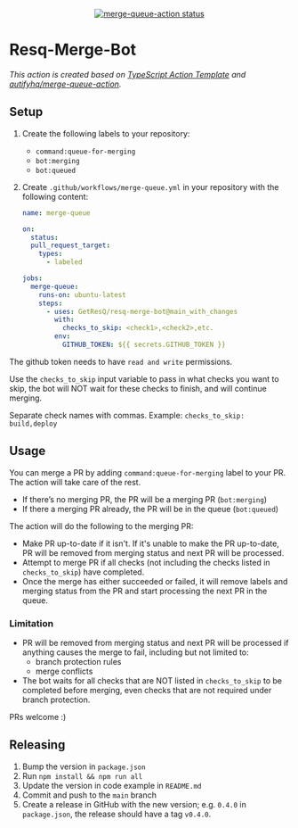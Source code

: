 <p align="center">
  <a href="https://github.com/autifyhq/merge-queue-action/actions"><img alt="merge-queue-action status" src="https://github.com/autifyhq/merge-queue-action/workflows/build-test/badge.svg"></a>
</p>

# Resq-Merge-Bot

_This action is created based on [TypeScript Action Template](https://github.com/actions/typescript-action) and [autifyhq/merge-queue-action](https://github.com/autifyhq/merge-queue-action)._

## Setup

1. Create the following labels to your repository:
   - `command:queue-for-merging`
   - `bot:merging`
   - `bot:queued`
2. Create `.github/workflows/merge-queue.yml` in your repository with the following content:

   ```yml
   name: merge-queue

   on:
     status:
     pull_request_target:
       types:
         - labeled

   jobs:
     merge-queue:
       runs-on: ubuntu-latest
       steps:
         - uses: GetResQ/resq-merge-bot@main_with_changes
           with:
             checks_to_skip: <check1>,<check2>,etc.
           env:
             GITHUB_TOKEN: ${{ secrets.GITHUB_TOKEN }}
   ```

The github token needs to have `read and write` permissions.

Use the `checks_to_skip` input variable to pass in what checks you want to skip, the bot will NOT wait for these checks to finish, and will continue merging.

Separate check names with commas.
Example: `checks_to_skip: build,deploy`

## Usage

You can merge a PR by adding `command:queue-for-merging` label to your PR. The action will take care of the rest.

- If there’s no merging PR, the PR will be a merging PR (`bot:merging`)
- If there a merging PR already, the PR will be in the queue (`bot:queued`)

The action will do the following to the merging PR:

- Make PR up-to-date if it isn't. If it's unable to make the PR up-to-date, PR will be removed from merging status and next PR will be processed.
- Attempt to merge PR if all checks (not including the checks listed in `checks_to_skip`) have completed.
- Once the merge has either succeeded or failed, it will remove labels and merging status from the PR and start processing the next PR in the queue.

### Limitation

- PR will be removed from merging status and next PR will be processed if anything causes the merge to fail, including but not limited to:
  - branch protection rules
  - merge conflicts
- The bot waits for all checks that are NOT listed in `checks_to_skip` to be completed before merging, even checks that are not required under branch protection.

PRs welcome :)

## Releasing

1. Bump the version in `package.json`
2. Run `npm install && npm run all`
3. Update the version in code example in `README.md`
4. Commit and push to the `main` branch
5. Create a release in GitHub with the new version; e.g. `0.4.0` in `package.json`, the release should have a tag `v0.4.0`.
